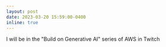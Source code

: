 ```yaml
---
layout: post
date: 2023-03-20 15:59:00-0400
inline: true
---
```


I will be in the "Build on Generative AI" series of AWS in Twitch <a class="linktext" target="_blank" rel="noopener noreferrer" href="https://www.linkedin.com/feed/update/urn:li:activity:7042529772945514496?utm_source=share&utm_medium=member_desktop"><i class="fas fa-external-link-alt" aria-hidden="true"></i></a>
